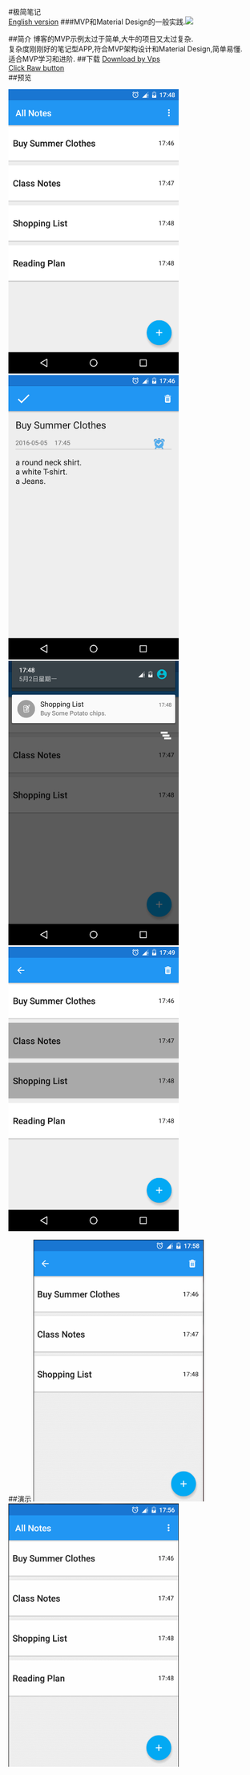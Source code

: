 #极简笔记  
[English version](readme-en.md)
###MVP和Material Design的一般实践.![](http://ww1.sinaimg.cn/large/b26fc81fgw1f3h7mucz7vg200m00m741.gif)  

##简介
博客的MVP示例太过于简单,大牛的项目又太过复杂.  
复杂度刚刚好的笔记型APP,符合MVP架构设计和Material Design,简单易懂.  
适合MVP学习和进阶.
##下载
[Download by Vps](http://182.254.156.215:8080/simple_note.apk)  
[Click Raw button](https://github.com/ExcaliburZ/SimpleNote/blob/master/apk/simple_note.apk)  
##预览

<img src="https://github.com/ExcaliburZ/SimpleNote/blob/master/screen_shot/list.png" width="340">
<img src="https://github.com/ExcaliburZ/SimpleNote/blob/master/screen_shot/add.png" width="340">
<img src="https://github.com/ExcaliburZ/SimpleNote/blob/master/screen_shot/reminder.png" width="340">
<img src="https://github.com/ExcaliburZ/SimpleNote/blob/master/screen_shot/multi.png" width="340">

##演示
<img src="https://github.com/ExcaliburZ/SimpleNote/blob/master/screen_shot/add.gif" width="340">
<img src="https://github.com/ExcaliburZ/SimpleNote/blob/master/screen_shot/multi.gif" width="340">


